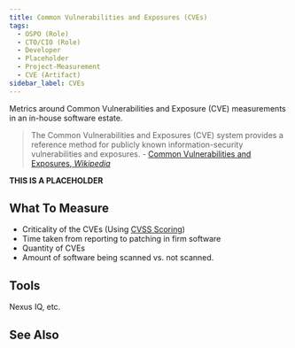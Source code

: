 ```yaml
---
title: Common Vulnerabilities and Exposures (CVEs)
tags: 
  - OSPO (Role)
  - CTO/CIO (Role)
  - Developer
  - Placeholder
  - Project-Measurement
  - CVE (Artifact)
sidebar_label: CVEs
---
```


Metrics around Common Vulnerabilities and Exposure (CVE) measurements in an in-house software estate.

> The Common Vulnerabilities and Exposures (CVE) system provides a reference method for publicly known information-security vulnerabilities and exposures. - [Common Vulnerabilities and Exposures, _Wikipedia_](https://en.wikipedia.org/wiki/Common_Vulnerabilities_and_Exposures)

**THIS IS A PLACEHOLDER**

## What To Measure

- Criticality of the CVEs (Using [CVSS Scoring](https://en.wikipedia.org/wiki/Common_Vulnerability_Scoring_System))
- Time taken from reporting to patching in firm software
- Quantity of CVEs
- Amount of software being scanned vs. not scanned.

## Tools

Nexus IQ, etc.  

## See Also

<BokTagList tag="CVE (Artifact)" />